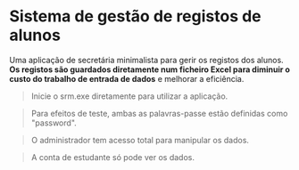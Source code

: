 # Sistema de gestão de registos de alunos
Uma aplicação de secretária minimalista para gerir os registos dos alunos. **Os registos são guardados diretamente num ficheiro Excel para diminuir o custo do trabalho de entrada de dados** e melhorar a eficiência.

>Inicie o srm.exe diretamente para utilizar a aplicação.

>Para efeitos de teste, ambas as palavras-passe estão definidas como "password".

>O administrador tem acesso total para manipular os dados.

>A conta de estudante só pode ver os dados.
